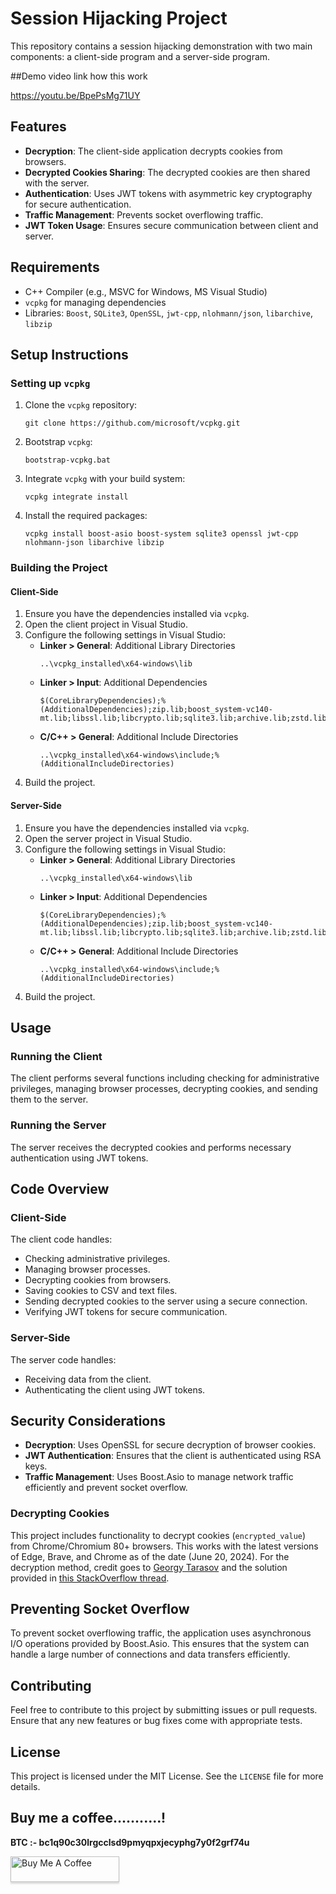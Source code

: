 # Session Hijacking Project

This repository contains a session hijacking demonstration with two main components: a client-side program and a server-side program.

##Demo video link how this work

https://youtu.be/BpePsMg71UY


## Features

- **Decryption**: The client-side application decrypts cookies from browsers.
- **Decrypted Cookies Sharing**: The decrypted cookies are then shared with the server.
- **Authentication**: Uses JWT tokens with asymmetric key cryptography for secure authentication.
- **Traffic Management**: Prevents socket overflowing traffic.
- **JWT Token Usage**: Ensures secure communication between client and server.

## Requirements

- C++ Compiler (e.g., MSVC for Windows, MS Visual Studio)
- `vcpkg` for managing dependencies
- Libraries: `Boost`, `SQLite3`, `OpenSSL`, `jwt-cpp`, `nlohmann/json`, `libarchive`, `libzip`

## Setup Instructions

### Setting up `vcpkg`

1. Clone the `vcpkg` repository:
    ```
    git clone https://github.com/microsoft/vcpkg.git
    ```

2. Bootstrap `vcpkg`:
    ```
    bootstrap-vcpkg.bat
    ```

3. Integrate `vcpkg` with your build system:
    ```
    vcpkg integrate install
    ```

4. Install the required packages:
    ```
    vcpkg install boost-asio boost-system sqlite3 openssl jwt-cpp nlohmann-json libarchive libzip
    ```

### Building the Project

#### Client-Side

1. Ensure you have the dependencies installed via `vcpkg`.
2. Open the client project in Visual Studio.
3. Configure the following settings in Visual Studio:
    - **Linker > General**: Additional Library Directories
      ```
      ..\vcpkg_installed\x64-windows\lib
      ```
    - **Linker > Input**: Additional Dependencies
      ```
      $(CoreLibraryDependencies);%(AdditionalDependencies);zip.lib;boost_system-vc140-mt.lib;libssl.lib;libcrypto.lib;sqlite3.lib;archive.lib;zstd.lib
      ```
    - **C/C++ > General**: Additional Include Directories
      ```
      ..\vcpkg_installed\x64-windows\include;%(AdditionalIncludeDirectories)
      ```
4. Build the project.

#### Server-Side

1. Ensure you have the dependencies installed via `vcpkg`.
2. Open the server project in Visual Studio.
3. Configure the following settings in Visual Studio:
    - **Linker > General**: Additional Library Directories
      ```
      ..\vcpkg_installed\x64-windows\lib
      ```
    - **Linker > Input**: Additional Dependencies
      ```
      $(CoreLibraryDependencies);%(AdditionalDependencies);zip.lib;boost_system-vc140-mt.lib;libssl.lib;libcrypto.lib;sqlite3.lib;archive.lib;zstd.lib
      ```
    - **C/C++ > General**: Additional Include Directories
      ```
      ..\vcpkg_installed\x64-windows\include;%(AdditionalIncludeDirectories)
      ```
4. Build the project.

## Usage

### Running the Client

The client performs several functions including checking for administrative privileges, managing browser processes, decrypting cookies, and sending them to the server.

### Running the Server

The server receives the decrypted cookies and performs necessary authentication using JWT tokens.

## Code Overview

### Client-Side

The client code handles:
- Checking administrative privileges.
- Managing browser processes.
- Decrypting cookies from browsers.
- Saving cookies to CSV and text files.
- Sending decrypted cookies to the server using a secure connection.
- Verifying JWT tokens for secure communication.

### Server-Side

The server code handles:
- Receiving data from the client.
- Authenticating the client using JWT tokens.

## Security Considerations

- **Decryption**: Uses OpenSSL for secure decryption of browser cookies.
- **JWT Authentication**: Ensures that the client is authenticated using RSA keys.
- **Traffic Management**: Uses Boost.Asio to manage network traffic efficiently and prevent socket overflow.

### Decrypting Cookies

This project includes functionality to decrypt cookies (`encrypted_value`) from Chrome/Chromium 80+ browsers. This works with the latest versions of Edge, Brave, and Chrome as of the date (June 20, 2024). For the decryption method, credit goes to [Georgy Tarasov](https://stackoverflow.com/users/2789641/georgy-tarasov) and the solution provided in [this StackOverflow thread](https://stackoverflow.com/questions/71718371/decrypt-cookies-encrypted-value-from-chrome-chromium-80-in-c-sharp-issue-wi).

## Preventing Socket Overflow

To prevent socket overflowing traffic, the application uses asynchronous I/O operations provided by Boost.Asio. This ensures that the system can handle a large number of connections and data transfers efficiently.

## Contributing

Feel free to contribute to this project by submitting issues or pull requests. Ensure that any new features or bug fixes come with appropriate tests.

## License

This project is licensed under the MIT License. See the `LICENSE` file for more details.

## Buy me a coffee...........!

**BTC :- bc1q90c30lrgcclsd9pmyqpxjecyphg7y0f2grf74u**

<a href="#" target="_blank"><img src="https://www.buymeacoffee.com/assets/img/custom_images/orange_img.png" alt="Buy Me A Coffee" style="height: 41px !important;width: 174px !important;box-shadow: 0px 3px 2px 0px rgba(190, 190, 190, 0.5) !important;-webkit-box-shadow: 0px 3px 2px 0px rgba(190, 190, 190, 0.5) !important;" ></a>
